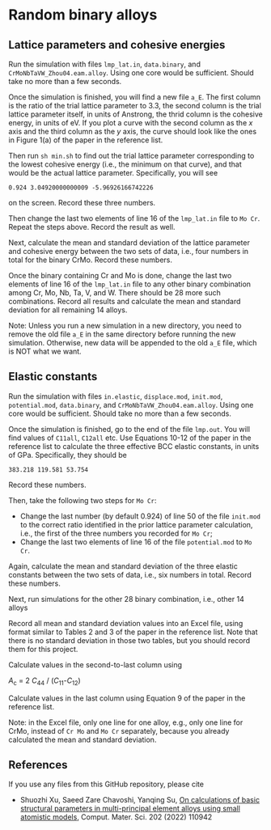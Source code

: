 # Random binary alloys

## Lattice parameters and cohesive energies

Run the simulation with files `lmp_lat.in`, `data.binary`, and `CrMoNbTaVW_Zhou04.eam.alloy`. Using one core would be sufficient. Should take no more than a few seconds.

Once the simulation is finished, you will find a new file `a_E`. The first column is the ratio of the trial lattice parameter to 3.3, the second column is the trial lattice parameter itself, in units of Anstrong, the thrid column is the cohesive energy, in units of eV. If you plot a curve with the second column as the _x_ axis and the third column as the _y_ axis, the curve should look like the ones in Figure 1(a) of the paper in the reference list.

Then run `sh min.sh` to find out the trial lattice parameter corresponding to the lowest cohesive energy (i.e., the minimum on that curve), and that would be the actual lattice parameter. Specifically, you will see

	0.924 3.04920000000009 -5.96926166742226

on the screen. Record these three numbers.

Then change the last two elements of line 16 of the `lmp_lat.in` file to `Mo Cr`. Repeat the steps above. Record the result as well.

Next, calculate the mean and standard deviation of the lattice parameter and cohesive energy between the two sets of data, i.e., four numbers in total for the binary CrMo. Record these numbers.

Once the binary containing Cr and Mo is done, change the last two elements of line 16 of the `lmp_lat.in` file to any other binary combination among Cr, Mo, Nb, Ta, V, and W. There should be 28 more such combinations. Record all results and calculate the mean and standard deviation for all remaining 14 alloys.

Note: Unless you run a new simulation in a new directory, you need to remove the old file `a_E` in the same directory before running the new simulation. Otherwise, new data will be appended to the old `a_E` file, which is NOT what we want.

## Elastic constants

Run the simulation with files `in.elastic`, `displace.mod`, `init.mod`, `potential.mod`, `data.binary`, and `CrMoNbTaVW_Zhou04.eam.alloy`. Using one core would be sufficient. Should take no more than a few seconds.

Once the simulation is finished, go to the end of the file `lmp.out`. You will find values of `C11all`, `C12all` etc. Use Equations 10-12 of the paper in the reference list to calculate the three effective BCC elastic constants, in units of GPa. Specifically, they should be

	383.218 119.581 53.754

Record these numbers.

Then, take the following two steps for `Mo Cr`:

- Change the last number (by default 0.924) of line 50 of the file `init.mod` to the correct ratio identified in the prior lattice parameter calculation, i.e., the first of the three numbers you recorded for `Mo Cr`;
- Change the last two elements of line 16 of the file `potential.mod` to `Mo Cr`.

Again, calculate the mean and standard deviation of the three elastic constants between the two sets of data, i.e., six numbers in total. Record these numbers.

Next, run simulations for the other 28 binary combination, i.e., other 14 alloys

Record all mean and standard deviation values into an Excel file, using format similar to Tables 2 and 3 of the paper in the reference list. Note that there is no standard deviation in those two tables, but you should record them for this project.

Calculate values in the second-to-last column using

_A_<sub>c</sub> = 2 _C_<sub>44</sub> / (_C_<sub>11</sub>-_C_<sub>12</sub>)

Calculate values in the last column using Equation 9 of the paper in the reference list.

Note: in the Excel file, only one line for one alloy, e.g., only one line for CrMo, instead of `Cr Mo` and `Mo Cr` separately, because you already calculated the mean and standard deviation.

## References

If you use any files from this GitHub repository, please cite

- Shuozhi Xu, Saeed Zare Chavoshi, Yanqing Su, [On calculations of basic structural parameters in multi-principal element alloys using small atomistic models](http://dx.doi.org/10.1016/j.commatsci.2021.110942), Comput. Mater. Sci. 202 (2022) 110942